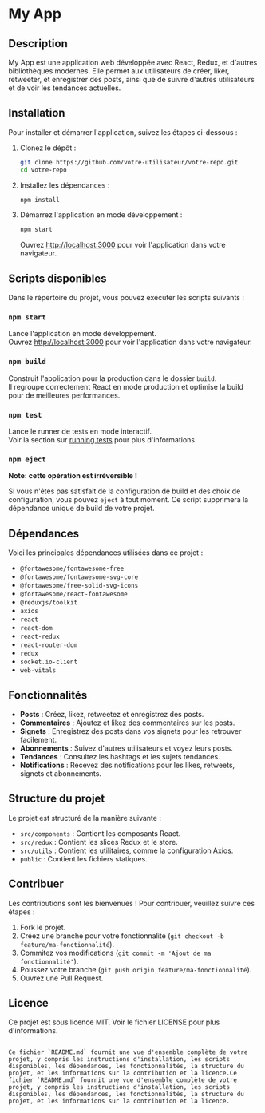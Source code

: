 
# My App

## Description

My App est une application web développée avec React, Redux, et d'autres bibliothèques modernes. Elle permet aux utilisateurs de créer, liker, retweeter, et enregistrer des posts, ainsi que de suivre d'autres utilisateurs et de voir les tendances actuelles.

## Installation

Pour installer et démarrer l'application, suivez les étapes ci-dessous :

1. Clonez le dépôt :

   ```bash
   git clone https://github.com/votre-utilisateur/votre-repo.git
   cd votre-repo
   ```

2. Installez les dépendances :

   ```bash
   npm install
   ```

3. Démarrez l'application en mode développement :

   ```bash
   npm start
   ```

   Ouvrez [http://localhost:3000](http://localhost:3000) pour voir l'application dans votre navigateur.

## Scripts disponibles

Dans le répertoire du projet, vous pouvez exécuter les scripts suivants :

### `npm start`

Lance l'application en mode développement.\
Ouvrez [http://localhost:3000](http://localhost:3000) pour voir l'application dans votre navigateur.

### `npm build`

Construit l'application pour la production dans le dossier `build`.\
Il regroupe correctement React en mode production et optimise la build pour de meilleures performances.

### `npm test`

Lance le runner de tests en mode interactif.\
Voir la section sur [running tests](https://facebook.github.io/create-react-app/docs/running-tests) pour plus d'informations.

### `npm eject`

**Note: cette opération est irréversible !**

Si vous n'êtes pas satisfait de la configuration de build et des choix de configuration, vous pouvez `eject` à tout moment. Ce script supprimera la dépendance unique de build de votre projet.

## Dépendances

Voici les principales dépendances utilisées dans ce projet :

- `@fortawesome/fontawesome-free`
- `@fortawesome/fontawesome-svg-core`
- `@fortawesome/free-solid-svg-icons`
- `@fortawesome/react-fontawesome`
- `@reduxjs/toolkit`
- `axios`
- `react`
- `react-dom`
- `react-redux`
- `react-router-dom`
- `redux`
- `socket.io-client`
- `web-vitals`

## Fonctionnalités

- **Posts** : Créez, likez, retweetez et enregistrez des posts.
- **Commentaires** : Ajoutez et likez des commentaires sur les posts.
- **Signets** : Enregistrez des posts dans vos signets pour les retrouver facilement.
- **Abonnements** : Suivez d'autres utilisateurs et voyez leurs posts.
- **Tendances** : Consultez les hashtags et les sujets tendances.
- **Notifications** : Recevez des notifications pour les likes, retweets, signets et abonnements.

## Structure du projet

Le projet est structuré de la manière suivante :

- `src/components` : Contient les composants React.
- `src/redux` : Contient les slices Redux et le store.
- `src/utils` : Contient les utilitaires, comme la configuration Axios.
- `public` : Contient les fichiers statiques.

## Contribuer

Les contributions sont les bienvenues ! Pour contribuer, veuillez suivre ces étapes :

1. Fork le projet.
2. Créez une branche pour votre fonctionnalité (`git checkout -b feature/ma-fonctionnalité`).
3. Commitez vos modifications (`git commit -m 'Ajout de ma fonctionnalité'`).
4. Poussez votre branche (`git push origin feature/ma-fonctionnalité`).
5. Ouvrez une Pull Request.

## Licence

Ce projet est sous licence MIT. Voir le fichier LICENSE pour plus d'informations.
```

Ce fichier `README.md` fournit une vue d'ensemble complète de votre projet, y compris les instructions d'installation, les scripts disponibles, les dépendances, les fonctionnalités, la structure du projet, et les informations sur la contribution et la licence.Ce fichier `README.md` fournit une vue d'ensemble complète de votre projet, y compris les instructions d'installation, les scripts disponibles, les dépendances, les fonctionnalités, la structure du projet, et les informations sur la contribution et la licence.